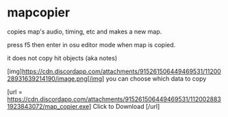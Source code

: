 # mapcopier
copies map's audio, timing, etc and makes a new map.

press f5 then enter in osu editor mode when map is copied.

it does not copy hit objects (aka notes)

[img]https://cdn.discordapp.com/attachments/915261506449469531/1120028931639214190/image.png[/img]
you can choose which data to copy

[url = https://cdn.discordapp.com/attachments/915261506449469531/1120028831923843072/map_copier.exe] Click to Download [/url]
